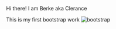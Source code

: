 Hi there! I am Berke aka Clerance

This is my first bootstrap work
![bootstrap](https://user-images.githubusercontent.com/74209188/142737491-4fa78c7d-f8f9-4d5c-85e2-873750019982.gif)
